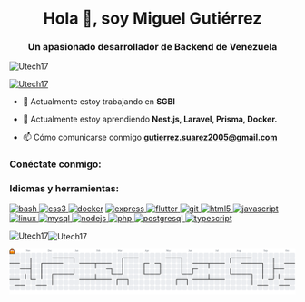 <h1 align="center">Hola 👋, soy Miguel Gutiérrez</h1>
<h3 align="center">Un apasionado desarrollador de Backend de Venezuela</h3>

<p align="left"> <img src="https://komarev.com/ghpvc/?username=Utech17&label=Profile%20views&color=0e75b6&style=flat" alt="Utech17" /> </p>

<p align="left"> <a href="https://github.com/ryo-ma/github-profile-trophy"><img src="https://github-profile-trophy.vercel.app/?username=Utech17" alt="Utech17" /></a> </p>

- 🔭 Actualmente estoy trabajando en **SGBI**

- 🌱 Actualmente estoy aprendiendo **Nest.js, Laravel, Prisma, Docker.**

- 📫 Cómo comunicarse conmigo **gutierrez.suarez2005@gmail.com**

<h3 align="left">Conéctate conmigo:</h3>
<p align="izquierda">
</p>

<h3 align="left">Idiomas y herramientas:</h3>
<p align="izquierda"> <a href="https://www.gnu.org/software/bash/" target="_blank" rel="noreferrer"> <img src="https://www.vectorlogo.zone/logos/gnu_bash/gnu_bash-icon.svg" alt="bash" ancho="40" alto="40"/> </a> <a href="https://www.w3schools.com/css/" target="_blank" rel="noreferrer"> <img src="https://www.vectorlogo.zone/logos/w3_css/w3_css-icon~old.svg" alt="css3" ancho="40" alto="40"/> </a> <a href="https://www.docker.com/" target="_blank" rel="noreferrer"> <img src="https://www.vectorlogo.zone/logos/docker/docker-icon.svg" alt="docker" ancho="40" alto="40"/></a> <a href="https://expressjs.com" target="_blank" rel="noreferrer"> <img src="https://www.vectorlogo.zone/logos/expressjs/expressjs-ar21.svg" alt="express" ancho="40" alto="40"/> </a> <a href="https://flutter.dev" target="_blank" rel="noreferrer"> <img src="https://www.vectorlogo.zone/logos/flutterio/flutterio-icon.svg" alt="flutter" ancho="40" alto="40"/> </a> <a href="https://git-scm.com/" target="_blank" rel="noreferrer"> <img src="https://www.vectorlogo.zone/logos/git-scm/git-scm-icon.svg" alt="git" ancho="40" alto="40"/> </a> <a href="https://www.w3.org/html/" target="_blank" rel="noreferrer"> <img src="https://www.vectorlogo.zone/logos/w3_html5/w3_html5-icon.svg" alt="html5" ancho="40" alto="40"/> </a> <a href="https://developer.mozilla.org/en-US/docs/Web/JavaScript" target="_blank" rel="noreferrer"> <img src="https://www.vectorlogo.zone/logos/javascript/javascript-icon.svg" alt="javascript" ancho="40" alto="40"/> </a><a href="https://www.linux.org/" target="_blank" rel="noreferrer"> <img src="https://www.vectorlogo.zone/logos/linux/linux-icon.svg" alt="linux" ancho="40" alto="40"/> </a> <a href="https://www.mysql.com/" target="_blank" rel="noreferrer"> <img src="https://www.vectorlogo.zone/logos/mysql/mysql-horizontal.svg" alt="mysql" ancho="40" alto="40"/> </a> <a href="https://nodejs.org" target="_blank" rel="noreferrer"> <img src="https://www.vectorlogo.zone/logos/nodejs/nodejs-icon.svg" alt="nodejs" ancho="40" alto="40"/> </a> <a href="https://www.php.net" target="_blank" rel="noreferrer"> <img src="https://www.vectorlogo.zone/logos/php/php-icon.svg" alt="php" ancho="40" alto="40"/> </a> <a href="https://www.postgresql.org" target="_blank" rel="noreferrer"> <img src="https://www.vectorlogo.zone/logos/postgresql/postgresql-vertical.svg" alt="postgresql" ancho="40" alto="40"/> </a><a href="https://www.typescriptlang.org/" target="_blank" rel="noreferrer"> <img src="https://www.vectorlogo.zone/logos/typescriptlang/typescriptlang-icon.svg" alt="typescript" ancho="40" alto="40"/> </a> </p>

<p><img align="left" src="https://github-readme-stats.vercel.app/api/top-langs?username=Utech17&show_icons=true&locale=en&layout=compact" alt="Utech17" /></p>

<p> <img align="center" src="https://github-readme-stats.vercel.app/api?username=Utech17&show_icons=true&locale=en" alt="Utech17" /></p>

<picture>
  <source media="(prefers-color-scheme: dark)" srcset="https://raw.githubusercontent.com/Utech17/Utech17/output/pacman-contribution-graph-dark.svg">
  <source media="(prefers-color-scheme: light)" srcset="https://raw.githubusercontent.com/Utech17/Utech17/output/pacman-contribution-graph.svg">
  <img alt="pacman contribution graph" src="https://raw.githubusercontent.com/Utech17/Utech17/output/pacman-contribution-graph.svg">
</picture>

###
